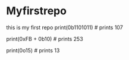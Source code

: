 # Myfirstrepo
this is my first repo
print(0b1101011)  # prints 107

print(0xFB + 0b10)  # prints 253

print(0o15)  # prints 13
